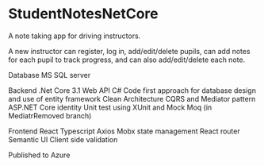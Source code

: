 # StudentNotesNetCore

A note taking app for driving instructors.

A new instructor can register, log in, add/edit/delete pupils, can add notes for each pupil to track progress, and can also add/edit/delete each note.

Database MS SQL server

Backend .Net Core 3.1 Web API
   C#
   Code first approach for database design and use of entity framework
   Clean Architecture 
   CQRS and Mediator pattern
   ASP.NET Core identity
   Unit test using XUnit and Mock Moq (in MediatrRemoved branch)

Frontend React
   Typescript
   Axios
   Mobx state management
   React router
   Semantic UI 
   Client side validation

Published to Azure

